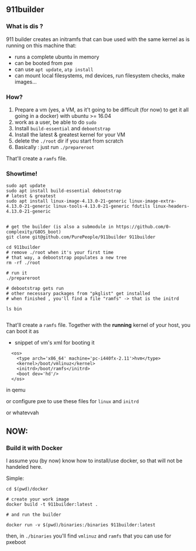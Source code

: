 ## 911builder

### What is dis ?

911 builder creates an initramfs that can bue used with the same kernel as is running on this machine that:
  - runs a complete ubuntu in memory
  - can be booted from pxe
  - can use `apt update`, `atp install`
  - can mount local filesystems, md devices, run filesystem checks, make images...

### How?

  1. Prepare a vm (yes, a VM, as it't going to be difficult (for now) to get it all going in a docker) with ubuntu >= 16.04
  1. work as a user, be able to do `sudo`
  1. Install `build-essential` and `debootstrap`
  1. Install the latest & greatest kernel for your VM
  1. delete the `./root` dir if you start from scratch
  1. Basically : just run `./prepareroot`

That'll create a `ramfs` file. 

### Showtime!

```
sudo apt update
sudo apt install build-essential debootstrap
# latest & greatest
sudo apt install linux-image-4.13.0-21-generic linux-image-extra-4.13.0-21-generic linux-tools-4.13.0-21-generic fdutils linux-headers-4.13.0-21-generic


# get the builder (is also a submodule in https://github.com/0-complexity/G8OS_boot)
git clone git@github.com/PurePeople/911builder 911builder

cd 911builder
# remove ./root when it's your first time
# that way, a debootstrap populates a new tree
rm -rf ./root

# run it
./prepareroot

# debootstrap gets run
# other necessary packages from "pkglist" get installed
# when finished , you'll find a file "ramfs" -> that is the initrd

ls bin


```

That'll create a `ramfs` file. Together with the __running__ kernel of your host,
you can boot it as 


  - snippet of vm's xml for booting it
```
  <os>
    <type arch='x86_64' machine='pc-i440fx-2.11'>hvm</type>
    <kernel>/boot/vmlinuz</kernel>
    <initrd>/boot/ramfs</initrd>
    <boot dev='hd'/>
  </os>
```

in qemu

or configure pxe to use these files for `linux` and `initrd`

or whatevvah

## NOW: 

### Build it with Docker

I assume you (by now) know how to install/use docker, so that will not be handeled here.

Simple:

```
cd $(pwd)/docker

# create your work image
docker build -t 911builder:latest .

# and run the builder

docker run -v $(pwd)/binaries:/binaries 911builder:latest

```

then, in `./binaries` you'll find `vmlinuz` and `ramfs` that you can use for pxeboot
